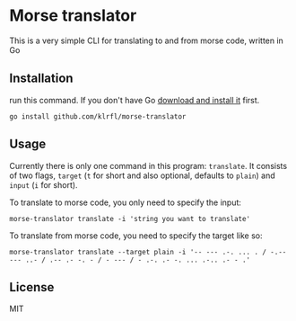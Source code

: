 # Morse translator

This is a very simple CLI for translating to and from morse code, written in Go

## Installation

run this command. If you don't have Go [download and install it](https://go.dev/dl) first.

`go install github.com/klrfl/morse-translator`

## Usage

Currently there is only one command in this program: `translate`. It consists of
two flags, `target` (`t` for short and also optional, defaults to `plain`) and `input`
(`i` for short).

To translate to morse code, you only need to specify the input:

`morse-translator translate -i 'string you want to translate'`

To translate from morse code, you need to specify the target like so:

`morse-translator translate --target plain -i '-- --- .-. ... . / -.-- --- ..- / .-- .- -. - / - --- / - .-. .- -. ... .-.. .- - .'`

## License

MIT
